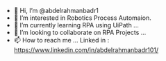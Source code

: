 - 👋 Hi, I’m @abdelrahmanbadr1
- 👀 I’m interested in Robotics Process Automaion.
- 🌱 I’m currently learning RPA using UiPath ...
- 💞️ I’m looking to collaborate on RPA Projects ...
- 📫 How to reach me ...
Linked in : https://www.linkedin.com/in/abdelrahmanbadr101/

<!---
abdelrahmanbadr1/abdelrahmanbadr1 is a ✨ special ✨ repository because its `README.md` (this file) appears on your GitHub profile.
You can click the Preview link to take a look at your changes.
--->
